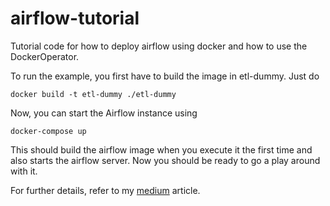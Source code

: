 # airflow-tutorial
Tutorial code for how to deploy airflow using docker and how to use the DockerOperator.

To run the example, you first have to  build the image in etl-dummy. Just do
```
docker build -t etl-dummy ./etl-dummy
``` 

Now, you can start the Airflow instance using
```
docker-compose up
``` 

This should build the airflow image when you execute it the first time and also starts the airflow server. Now you
 should be ready to go a play around with it.

For further details, refer to my 
[medium](https://medium.com/@simon.hawe/how-to-use-airflow-without-headaches-4e6e37e6c2bc) article.
